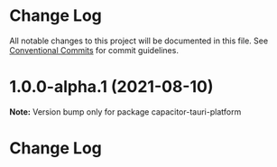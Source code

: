 # Change Log

All notable changes to this project will be documented in this file.
See [Conventional Commits](https://conventionalcommits.org) for commit guidelines.

# 1.0.0-alpha.1 (2021-08-10)

**Note:** Version bump only for package capacitor-tauri-platform





# Change Log
